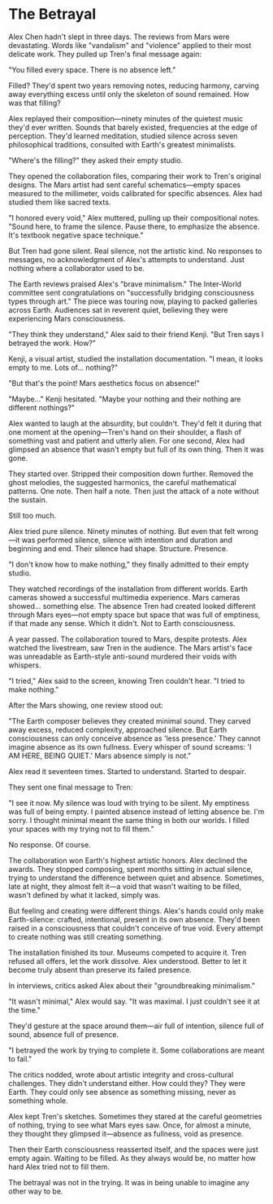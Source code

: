 # The Betrayal

Alex Chen hadn't slept in three days. The reviews from Mars were devastating. Words like "vandalism" and "violence" applied to their most delicate work. They pulled up Tren's final message again:

"You filled every space. There is no absence left."

Filled? They'd spent two years removing notes, reducing harmony, carving away everything excess until only the skeleton of sound remained. How was that filling?

Alex replayed their composition—ninety minutes of the quietest music they'd ever written. Sounds that barely existed, frequencies at the edge of perception. They'd learned meditation, studied silence across seven philosophical traditions, consulted with Earth's greatest minimalists. 

"Where's the filling?" they asked their empty studio.

They opened the collaboration files, comparing their work to Tren's original designs. The Mars artist had sent careful schematics—empty spaces measured to the millimeter, voids calibrated for specific absences. Alex had studied them like sacred texts.

"I honored every void," Alex muttered, pulling up their compositional notes. "Sound here, to frame the silence. Pause there, to emphasize the absence. It's textbook negative space technique."

But Tren had gone silent. Real silence, not the artistic kind. No responses to messages, no acknowledgment of Alex's attempts to understand. Just nothing where a collaborator used to be.

The Earth reviews praised Alex's "brave minimalism." The Inter-World committee sent congratulations on "successfully bridging consciousness types through art." The piece was touring now, playing to packed galleries across Earth. Audiences sat in reverent quiet, believing they were experiencing Mars consciousness.

"They think they understand," Alex said to their friend Kenji. "But Tren says I betrayed the work. How?"

Kenji, a visual artist, studied the installation documentation. "I mean, it looks empty to me. Lots of... nothing?"

"But that's the point! Mars aesthetics focus on absence!"

"Maybe..." Kenji hesitated. "Maybe your nothing and their nothing are different nothings?"

Alex wanted to laugh at the absurdity, but couldn't. They'd felt it during that one moment at the opening—Tren's hand on their shoulder, a flash of something vast and patient and utterly alien. For one second, Alex had glimpsed an absence that wasn't empty but full of its own thing. Then it was gone.

They started over. Stripped their composition down further. Removed the ghost melodies, the suggested harmonics, the careful mathematical patterns. One note. Then half a note. Then just the attack of a note without the sustain.

Still too much.

Alex tried pure silence. Ninety minutes of nothing. But even that felt wrong—it was performed silence, silence with intention and duration and beginning and end. Their silence had shape. Structure. Presence.

"I don't know how to make nothing," they finally admitted to their empty studio.

They watched recordings of the installation from different worlds. Earth cameras showed a successful multimedia experience. Mars cameras showed... something else. The absence Tren had created looked different through Mars eyes—not empty space but space that was full of emptiness, if that made any sense. Which it didn't. Not to Earth consciousness.

A year passed. The collaboration toured to Mars, despite protests. Alex watched the livestream, saw Tren in the audience. The Mars artist's face was unreadable as Earth-style anti-sound murdered their voids with whispers.

"I tried," Alex said to the screen, knowing Tren couldn't hear. "I tried to make nothing."

After the Mars showing, one review stood out:

"The Earth composer believes they created minimal sound. They carved away excess, reduced complexity, approached silence. But Earth consciousness can only conceive absence as 'less presence.' They cannot imagine absence as its own fullness. Every whisper of sound screams: 'I AM HERE, BEING QUIET.' Mars absence simply is not."

Alex read it seventeen times. Started to understand. Started to despair.

They sent one final message to Tren:

"I see it now. My silence was loud with trying to be silent. My emptiness was full of being empty. I painted absence instead of letting absence be. I'm sorry. I thought minimal meant the same thing in both our worlds. I filled your spaces with my trying not to fill them."

No response. Of course.

The collaboration won Earth's highest artistic honors. Alex declined the awards. They stopped composing, spent months sitting in actual silence, trying to understand the difference between quiet and absence. Sometimes, late at night, they almost felt it—a void that wasn't waiting to be filled, wasn't defined by what it lacked, simply was.

But feeling and creating were different things. Alex's hands could only make Earth-silence: crafted, intentional, present in its own absence. They'd been raised in a consciousness that couldn't conceive of true void. Every attempt to create nothing was still creating something.

The installation finished its tour. Museums competed to acquire it. Tren refused all offers, let the work dissolve. Alex understood. Better to let it become truly absent than preserve its failed presence.

In interviews, critics asked Alex about their "groundbreaking minimalism."

"It wasn't minimal," Alex would say. "It was maximal. I just couldn't see it at the time."

They'd gesture at the space around them—air full of intention, silence full of sound, absence full of presence.

"I betrayed the work by trying to complete it. Some collaborations are meant to fail."

The critics nodded, wrote about artistic integrity and cross-cultural challenges. They didn't understand either. How could they? They were Earth. They could only see absence as something missing, never as something whole.

Alex kept Tren's sketches. Sometimes they stared at the careful geometries of nothing, trying to see what Mars eyes saw. Once, for almost a minute, they thought they glimpsed it—absence as fullness, void as presence.

Then their Earth consciousness reasserted itself, and the spaces were just empty again. Waiting to be filled. As they always would be, no matter how hard Alex tried not to fill them.

The betrayal was not in the trying. It was in being unable to imagine any other way to be.